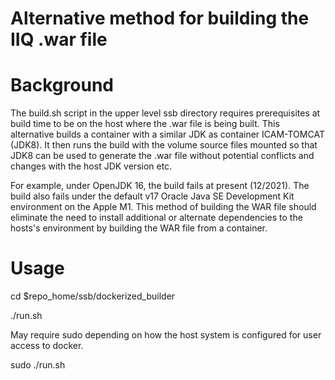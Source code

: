 Alternative method for building the IIQ .war file
==================================

# Background

The build.sh script in the upper level ssb directory requires 
prerequisites at build time to be on the host where the .war
file is being built.  This alternative builds a container with 
a similar JDK as container ICAM-TOMCAT (JDK8). It then runs the 
build with the volume source files mounted so that JDK8 can be 
used to generate the .war file without potential conflicts and 
changes with the host JDK version etc.  

For example, under OpenJDK 16, the build fails at present (12/2021).
The build also fails under the default v17 Oracle Java SE Development 
Kit environment on the Apple M1. This method of building the WAR 
file should eliminate the need to install additional or alternate 
dependencies to the hosts's environment by building the WAR file from a container.

# Usage

cd $repo_home/ssb/dockerized_builder 

./run.sh

May require sudo depending on how the host system is configured for 
user access to docker. 

sudo ./run.sh

